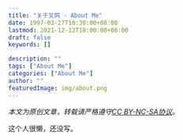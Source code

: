 ```yaml
---
title: "关于叉鸽 - About Me"
date: 1997-03-27T10:30:00+08:00
lastmod: 2021-12-12T18:00:00+08:00
draft: false
keywords: []

description: ""
tags: ["About Me"]
categories: ["About Me"]
author: ""
featuredImage: img/about.png
---
```


*本文为原创文章，转载请严格遵守[CC BY-NC-SA协议](https://creativecommons.org/licenses/by-nc-sa/4.0/)。*

<!--more-->

这个人很懒，还没写。